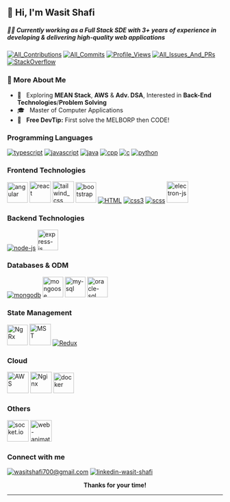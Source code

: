 ## :wave: Hi, I'm Wasit Shafi
<h5>👨‍💻 Currently working as a Full Stack SDE with 3+ years of experience in developing & delivering high-quality web applications</h5>

<p>
<a href="https://github.com/wasit-shafi?tab=repositories"><img src="https://badges.strrl.dev/contributions/all/wasit-shafi" alt="All_Contributions"/></a> <a href="https://github.com/wasit-shafi?tab=repositories"><img src="https://badges.strrl.dev/commits/all/wasit-shafi" alt="All_Commits"/></a> <a href="https://github.com/wasit-shafi/wasit-shafi"><img src="https://komarev.com/ghpvc/?username=wasit-shafi&label=ProfileViews" alt="Profile_Views"/></a> <a href="https://github.com/wasit-shafi?tab=repositories"><img src="https://badges.strrl.dev/issues-and-prs/all/wasit-shafi" alt="All_Issues_And_PRs"/></a><a href="https://stackoverflow.com/users/10249156/wasit-shafi"><img src="https://stackoverflow-badge.vercel.app/?userID=10249156" style="border-bottom:1px solid gray" alt="StackOverflow"/></a>
<!-- 
<a href="https://github.com/wasit-shafi/wasit-shafi"><img src="https://badges.strrl.dev/years/wasit-shafi" alt="Years" /></a>
-->
</p>

### 📖 More About Me

<!-- - 👨‍💻 &nbsp; I’m working on **Front End Technologies** -->
<!-- - 🔍 &nbsp; More interested in **Back End Technologies!** -->
- 🧐 &nbsp; Exploring **MEAN Stack**, **AWS** & **Adv. DSA**, Interested in **Back-End Technologies**/**Problem Solving**
- 🎓 &nbsp; Master of Computer Applications
- 💯 &nbsp; **Free  DevTip:** First solve the MELBORP then CODE!
<!-- - 🌐 &nbsp; Checkout my [Resume](https://bit.ly/wasit-shafi-resume) || [Portfolio](https://wasit-shafi.github.io/) -->
<!--
### <img src="https://img.icons8.com/office/20/000000/bar-chart.png"/> Github Stats
<div>
    <img alt="__reload-browser-once-more-2-view-stats__" src="https://github-readme-stats-wasit-shafi.vercel.app/api?username=wasit-shafi&count_private=true&show_icons=true&hide_border=true&theme=onedark&include_all_commits=true&hide=prs"/>
    <img alt="__reload-browser-once-more-2-view-stats__" src="https://github-readme-stats-wasit-shafi.vercel.app/api/top-langs/?username=wasit-shafi&count_private=true&show_icons=true&hide_border=true&theme=onedark&langs_count=10&layout=compact"/>
</div>
-->

<!-- https://icons8.com/icons -->

### Programming Languages
<p>
    <!-- typescript -->
<a href="https://www.typescriptlang.org" title="TypeScript"><img src="https://img.icons8.com/color/50/000000/typescript.png" alt="typescript"/></a>
    <!-- javascript -->
<a href="https://en.wikipedia.org/wiki/JavaScript" title="JavaScript" ><img src="https://img.icons8.com/color/50/000000/javascript.png" alt="javascript"/></a>
    <!-- java -->
<a href="https://docs.oracle.com/javase/8" title="Java" ><img src="https://img.icons8.com/color/50/000000/java-coffee-cup-logo.png" alt="java" /></a>
    <!-- cpp -->
<a href="https://en.wikipedia.org/wiki/C%2B%2B" title="C++" ><img src="https://img.icons8.com/color/50/000000/c-plus-plus-logo.png" alt="cpp" /></a>
    <!-- c -->
<a href="https://en.wikipedia.org/wiki/C_(programming_language)" title="C" ><img src="https://img.icons8.com/color/50/000000/c-programming.png" alt="c" /></a>
    <!-- python -->
<a href="https://www.python.org" title="Python" ><img src="https://img.icons8.com/color/50/000000/python.png" alt="python" /></a>
</p>

### Frontend Technologies
<p>
    <!-- angular -->
<a href="https://angular.dev/" title="Angular" ><img width="48" height="48" src="https://angular.dev/assets/icons/favicon-32x32.png" alt="angular"/></a>
    <!-- react -->
<a href="https://reactjs.org/" title="ReactJS" ><img src="https://reactjs.org/favicon.ico" alt="react" height="50px" width="50px" /></a>
    <!-- tailwind css -->
<a href="https://tailwindcss.com/" title="Tailwind CSS" ><img width="50" height="50" src="https://img.icons8.com/color/48/tailwind_css.png" alt="tailwind_css"/></a>
<!-- bootstrap -->
<a href="https://getbootstrap.com/" title="Bootstrap" ><img width="48" height="48" src="https://img.icons8.com/color-glass/48/bootstrap.png" alt="bootstrap"/></a>
    <!-- html5 -->
<a href="https://en.wikipedia.org/wiki/HTML"  title="HTML" ><img src="https://img.icons8.com/color/50/000000/html-5.png" alt="HTML" /></a>
    <!-- CSS -->
<a href="https://en.wikipedia.org/wiki/CSS" title="CSS" ><img src="https://img.icons8.com/color/50/000000/css3.png" alt="css3" /></a>
    <!-- scss -->
<a href="https://sass-lang.com" title="SCSS" ><img src="https://img.icons8.com/color/50/000000/sass.png" alt="scss" /></a>
    <!-- electron.js -->
<a href="https://www.electronjs.org" title="ElectronJS" ><img src="https://www.electronjs.org/assets/img/logo.svg" alt="electron-js" height="50px" width="50px"/></a>
</p>

### Backend Technologies
<p>
    <!-- node.js -->
<a href="https://nodejs.org/en" title="NodeJS" ><img src="https://img.icons8.com/fluency/50/000000/node-js.png" alt="node-js" /></a>
    <!-- express.js -->
<a href="https://expressjs.com/"  title="ExpressJS" ><img width="48" height="48" src="https://img.icons8.com/fluency/48/express-js.png" alt="express-js"/></a>
</p>

### Databases & ODM
<p>
    <!-- mongoDB -->
<a href="https://www.mongodb.com"  title="MongoDB" ><img src="https://img.icons8.com/color/50/000000/mongodb.png" alt="mongodb" /></a>
    <!-- mongoose -->
<a href="https://mongoosejs.com/docs/guide.html"  title="mongoose"><img width="48" height="48" src="https://img.icons8.com/color/48/mongoose.png" alt="mongoose"/></a>
    <!-- mysql -->
<a href="https://www.mysql.com/" title="My SQL" ><img src="https://res.cloudinary.com/dtlx6i2m7/image/upload/v1712346367/personal-data/dsjknkg9hdemhg3p6j6w.png" width="48" height="48" alt="my-sql" /></a>
    <!-- oracle sql -->
<a href="https://docs.oracle.com/en/database/oracle/oracle-database/19/sqlrf/" title="Oracle SQL" ><img src="https://res.cloudinary.com/dtlx6i2m7/image/upload/v1712345863/personal-data/ami8m0ldozibr0vs8ixv.png" alt="oracle-sql" width="48" height="48" /></a>
</p>

### State Management
<p>
    <!-- NgRx -->
<a href="https://ngrx.io/" title="NgRx" ><img src="https://ngrx.io/assets/images/badge.svg" alt="NgRx" width="48" height="48" /></a>
    <!-- mobX-state-tree -->
<a href="https://mobx-state-tree.js.org"  title="MobX-State-Tree"><img src="https://mobx-state-tree.js.org/img/favicon.ico" alt="MST" width="50" height="50"/></a>
    <!-- redux -->
<a href="https://redux.js.org" title="Redux" ><img src="https://img.icons8.com/color/50/000000/redux.png" alt="Redux"/></a>
</p>

### Cloud
<p>
    <!-- AWS -->
<a href="https://aws.amazon.com" title="Amazon Web Services" ><img width="50" height="50" src="https://img.icons8.com/color/48/amazon-web-services.png" alt="AWS"/></a>
    <!-- nginx -->
<a href="https://www.nginx.com/" title="Ngnix Web Server" ><img width="50" height="50" src="https://img.icons8.com/external-tal-revivo-color-tal-revivo/24/external-nginx-accelerates-content-and-application-delivery-improves-security-logo-color-tal-revivo.png" alt="Nginx"/></a>
    <!-- docker -->
<a href="https://www.docker.com/"  title="Docker" ><img width="48" height="48" src="https://img.icons8.com/fluency/48/docker.png" alt="docker"/></a>
    <!-- firebase -->
<!--
<a href="https://firebase.google.com"  title="Firebase" ><img src="https://img.icons8.com/color/50/000000/google-firebase-console.png" alt="firebase" /></a>
-->
</p>

### Others
<p>
    <!-- socket.io -->
<a href="https://socket.io/" title="socket.io"><img src="https://socket.io/images/favicon.png" alt="socket.io"  height="50px" width="50px"/></a>
    <!-- Web Animation API -->
<a href="https://developer.mozilla.org/en-US/docs/Web/API/Web_Animations_API" title="Web Animation API"><img src="https://res.cloudinary.com/dtlx6i2m7/image/upload/v1712355381/personal-data/ipzvxaa2fmoljhhttqcl.png" alt="web-animation-api"  height="50px" width="50px"/></a>    
    <!-- webpack -->
<!--
<a href="https://webpack.js.org" title="WebPack"><img src="https://img.icons8.com/color/50/000000/webpack.png"  alt="webpack" /></a>
-->
</p>


### Connect with me

<a href="mailto:wasitshafi700@gmail.com"><img src="https://img.icons8.com/fluency/50/000000/mail.png" alt="wasitshafi700@gmail.com"/></a>
<a href="https://www.linkedin.com/in/wasit-shafi/"><img src="https://img.icons8.com/fluency/50/000000/linkedin.png" alt="linkedin-wasit-shafi"/></a>
<br />

<p align="center"><b>Thanks for your time!</b></p>
<hr/>
